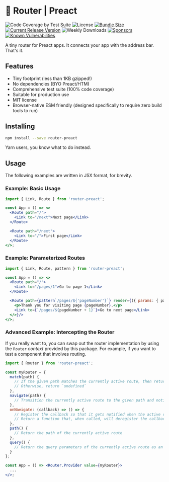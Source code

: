 # 📡 Router | Preact

![Code Coverage by Test Suite][coverage]
![License][license]
[![Bundle Size][footprint]][bundlephobia]
[![Current Release Version][version]][npm]
![Weekly Downloads][downloads]
[![Sponsors][sponsors]][become-a-sponsor]
[![Known Vulnerabilities][vulnerabilities-badge]][vulnerabilities]

A tiny router for Preact apps. It connects your app with the address bar. That's it.

## Features

 * Tiny footprint (less than 1KB gzipped!)
 * No dependencies (BYO Preact/HTM)
 * Comprehensive test suite (100% code coverage)
 * Suitable for production use
 * MIT license
 * Browser-native ESM friendly (designed specifically to require zero build tools to run)

## Installing

```bash
npm install --save router-preact
```

Yarn users, you know what to do instead.

## Usage

The following examples are written in JSX format, for brevity.

### Example: Basic Usage

```jsx
import { Link, Route } from 'router-preact';

const App = () => <>
  <Route path="/">
    <Link to="/next">Next page</Link>
  </Route>

  <Route path="/next">
    <Link to="/">First page</Link>
  </Route>
</>;
```

### Example: Parameterized Routes

```jsx
import { Link, Route, pattern } from 'router-preact';

const App = () => <>
  <Route path="/">
    <Link to="/pages/1">Go to page 1</Link>
  </Route>

  <Route path={pattern`/pages/${'pageNumber'}`} render={({ params: { pageNumber } }) => <>
    <p>Thank you for visiting page {pageNumber}.</p>
    <Link to={`/pages/${pageNumber + 1}`}>Go to next page</Link>
  </>}/>
</>;
```

### Advanced Example: Intercepting the Router

If you really want to, you can swap out the router implementation by
using the `Router` *context* provided by this package. For example, if
you want to test a component that involves routing.

```jsx
import { Router } from 'router-preact';

const myRouter = {
  match(path) {
    // If the given path matches the currently active route, then return an object with key-value pairs for each path parameter
    // Otherwise, return `undefined`
  },
  navigate(path) {
    // Transition the currently active route to the given path and notify any callbacks registered via onNavigate() of the new path
  },
  onNavigate: (callback) => () => {
    // Register the callback so that it gets notified when the active route changes
    // Return a function that, when called, will deregister the callback
  },
  path() {
    // Return the path of the currently active route
  },
  query() {
    // Return the query parameters of the currently active route as an object
  }
};

const App = () => <Router.Provider value={myRouter}>
  ...
</>;
```

[coverage]: https://img.shields.io/badge/coverage-100%25-success
[license]: https://img.shields.io/npm/l/router-preact
[footprint]: https://img.shields.io/bundlephobia/minzip/router-preact
[version]: https://img.shields.io/npm/v/router-preact
[downloads]: https://img.shields.io/npm/dw/router-preact
[sponsors]: https://img.shields.io/github/sponsors/canterberry
[become-a-sponsor]: https://github.com/sponsors/canterberry
[npm]: https://npmjs.com/package/router-preact
[bundlephobia]: https://bundlephobia.com/package/router-preact
[vulnerabilities-badge]: https://snyk.io/test/npm/router-preact/badge.svg
[vulnerabilities]: https://snyk.io/test/npm/router-preact
